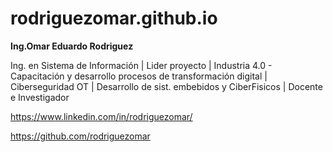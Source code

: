 # rodriguezomar.github.io

<p><strong>Ing.Omar Eduardo Rodriguez</strong></p>

<p>Ing. en Sistema de Informaci&oacute;n | Lider proyecto | Industria 4.0 - Capacitaci&oacute;n y desarrollo procesos de transformaci&oacute;n digital | Ciberseguridad OT | Desarrollo de sist. embebidos y CiberFisicos | Docente e Investigador</p>

<p><a href="https://www.linkedin.com/in/rodriguezomar/">https://www.linkedin.com/in/rodriguezomar/</a></p>

<p><a href="https://github.com/rodriguezomar">https://github.com/rodriguezomar</a></p>


<p>&nbsp;</p>

<p>&nbsp;</p>

